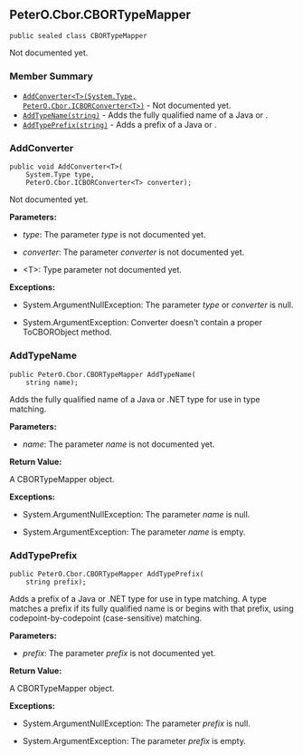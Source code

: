## PeterO.Cbor.CBORTypeMapper

    public sealed class CBORTypeMapper

Not documented yet.

### Member Summary
* <code>[AddConverter&lt;T&gt;(System.Type, PeterO.Cbor.ICBORConverter&lt;T&gt;)](#AddConverter_T_System_Type_PeterO_Cbor_ICBORConverter_T)</code> - Not documented yet.
* <code>[AddTypeName(string)](#AddTypeName_string)</code> - Adds the fully qualified name of a Java or .
* <code>[AddTypePrefix(string)](#AddTypePrefix_string)</code> - Adds a prefix of a Java or .

<a id="AddConverter_T_System_Type_PeterO_Cbor_ICBORConverter_T"></a>
### AddConverter

    public void AddConverter<T>(
        System.Type type,
        PeterO.Cbor.ICBORConverter<T> converter);

Not documented yet.

<b>Parameters:</b>

 * <i>type</i>: The parameter  <i>type</i>
 is not documented yet.

 * <i>converter</i>: The parameter  <i>converter</i>
 is not documented yet.

 * &lt;T&gt;: Type parameter not documented yet.

<b>Exceptions:</b>

 * System.ArgumentNullException:
The parameter  <i>type</i>
 or  <i>converter</i>
 is null.

 * System.ArgumentException:
Converter doesn't contain a proper ToCBORObject method.

<a id="AddTypeName_string"></a>
### AddTypeName

    public PeterO.Cbor.CBORTypeMapper AddTypeName(
        string name);

Adds the fully qualified name of a Java or .NET type for use in type matching.

<b>Parameters:</b>

 * <i>name</i>: The parameter  <i>name</i>
 is not documented yet.

<b>Return Value:</b>

A CBORTypeMapper object.

<b>Exceptions:</b>

 * System.ArgumentNullException:
The parameter  <i>name</i>
 is null.

 * System.ArgumentException:
The parameter  <i>name</i>
 is empty.

<a id="AddTypePrefix_string"></a>
### AddTypePrefix

    public PeterO.Cbor.CBORTypeMapper AddTypePrefix(
        string prefix);

Adds a prefix of a Java or .NET type for use in type matching. A type matches a prefix if its fully qualified name is or begins with that prefix, using codepoint-by-codepoint (case-sensitive) matching.

<b>Parameters:</b>

 * <i>prefix</i>: The parameter  <i>prefix</i>
 is not documented yet.

<b>Return Value:</b>

A CBORTypeMapper object.

<b>Exceptions:</b>

 * System.ArgumentNullException:
The parameter  <i>prefix</i>
 is null.

 * System.ArgumentException:
The parameter  <i>prefix</i>
 is empty.
